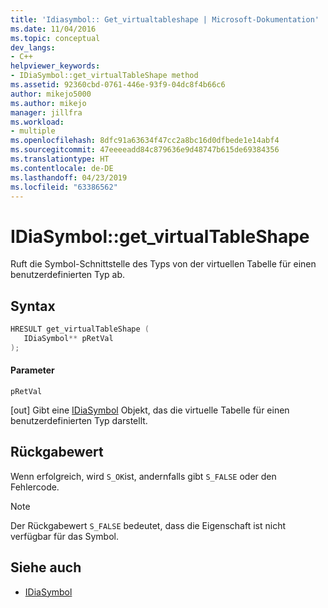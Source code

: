 ```yaml
---
title: 'Idiasymbol:: Get_virtualtableshape | Microsoft-Dokumentation'
ms.date: 11/04/2016
ms.topic: conceptual
dev_langs:
- C++
helpviewer_keywords:
- IDiaSymbol::get_virtualTableShape method
ms.assetid: 92360cbd-0761-446e-93f9-04dc8f4b66c6
author: mikejo5000
ms.author: mikejo
manager: jillfra
ms.workload:
- multiple
ms.openlocfilehash: 8dfc91a63634f47cc2a8bc16d0dfbede1e14abf4
ms.sourcegitcommit: 47eeeeadd84c879636e9d48747b615de69384356
ms.translationtype: HT
ms.contentlocale: de-DE
ms.lasthandoff: 04/23/2019
ms.locfileid: "63386562"
---
```

# <a name="idiasymbolgetvirtualtableshape"></a>IDiaSymbol::get_virtualTableShape
Ruft die Symbol-Schnittstelle des Typs von der virtuellen Tabelle für einen benutzerdefinierten Typ ab.

## <a name="syntax"></a>Syntax

```C++
HRESULT get_virtualTableShape ( 
   IDiaSymbol** pRetVal
);
```

#### <a name="parameters"></a>Parameter
 `pRetVal`

[out] Gibt eine [IDiaSymbol](../../debugger/debug-interface-access/idiasymbol.md) Objekt, das die virtuelle Tabelle für einen benutzerdefinierten Typ darstellt.

## <a name="return-value"></a>Rückgabewert
 Wenn erfolgreich, wird `S_OK`ist, andernfalls gibt `S_FALSE` oder den Fehlercode.

> [!NOTE]
> Der Rückgabewert `S_FALSE` bedeutet, dass die Eigenschaft ist nicht verfügbar für das Symbol.

## <a name="see-also"></a>Siehe auch
- [IDiaSymbol](../../debugger/debug-interface-access/idiasymbol.md)